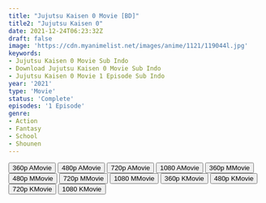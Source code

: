 ```yaml
---
title: "Jujutsu Kaisen 0 Movie [BD]"
title2: "Jujutsu Kaisen 0"
date: 2021-12-24T06:23:32Z
draft: false
image: 'https://cdn.myanimelist.net/images/anime/1121/119044l.jpg'
keywords:
- Jujutsu Kaisen 0 Movie Sub Indo
- Download Jujutsu Kaisen 0 Movie Sub Indo
- Jujutsu Kaisen 0 Movie 1 Episode Sub Indo
year: '2021'
type: 'Movie'
status: 'Complete'
episodes: '1 Episode'
genre:
- Action
- Fantasy
- School
- Shounen
---
```


<div class="d-g gg-5 gtc-r ai-c">
<button onclick="window.open('?arc=apmzFuUmuH_20221009/1/MP4/Kuramanime-JJKS_0_BD-360p-Kuso','_blank')">360p AMovie</button>
<button onclick="window.open('?arc=apmzFuUmuH_20221009/1/MP4/Kuramanime-JJKS_0_BD-480p-Kuso','_blank')">480p AMovie</button>
<button onclick="window.open('?arc=apmzFuUmuH_20221009/1/MP4/Kuramanime-JJKS_0_BD-720p-Kuso','_blank')">720p AMovie</button>
<button onclick="window.open('?arc=apmzFuUmuH_20221009/1/MP4/Kuramanime-JJKS_0_BD-1080p-Kuso','_blank')">1080 AMovie</button>
<button onclick="window.open('?med=sbclfk314xah72r','_blank')">360p MMovie</button>
<button onclick="window.open('?med=gowbsgx1fj7b0m6','_blank')">480p MMovie</button>
<button onclick="window.open('?med=qb4hze972ymgfho','_blank')">720p MMovie</button>
<button onclick="window.open('?med=7q8704wrwjjwtem','_blank')">1080 MMovie</button>
<button onclick="window.open('?bkus=0:/Anm/J/Jujutsu.Kaisen.0.Movie.BD/Kusagiri.asia_JujuKaisn0_360p','_blank')">360p KMovie</button>
<button onclick="window.open('?bkus=0:/Anm/J/Jujutsu.Kaisen.0.Movie.BD/Kusagiri.asia_JujuKaisn0_480p','_blank')">480p KMovie</button>
<button onclick="window.open('?bkus=0:/Anm/J/Jujutsu.Kaisen.0.Movie.BD/Kusagiri.asia_JujuKaisn0_720p','_blank')">720p KMovie</button>
<button onclick="window.open('?bkus=0:/Anm/J/Jujutsu.Kaisen.0.Movie.BD/Kusagiri.asia_JujuKaisn0_1080p','_blank')">1080 KMovie</button>
</div>
